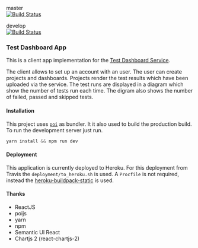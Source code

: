 master<br>
[![Build Status](https://travis-ci.org/abedurftig/tdb-app.svg?branch=master)](https://travis-ci.org/abedurftig/tdb-service)

develop<br>
[![Build Status](https://travis-ci.org/abedurftig/tdb-app.svg?branch=develop)](https://travis-ci.org/abedurftig/tdb-service)

### Test Dashboard App

This is a client app implementation for the [Test Dashboard Service](https://github.com/abedurftig/tdb-service).

The client allows to set up an account with an user. The user can create projects and dashboards. Projects render the test results which have been uploaded via the service. The test runs are displayed in a diagram which show the number of tests run each time. The digram also shows the number of failed, passed and skipped tests.

#### Installation

This project uses [`poi`](https://poi.js.org) as bundler. It it also used to build the production build. To run the development server just run.

```javascript
yarn install && npm run dev
```

#### Deployment

This application is currently deployed to Heroku. For this deployment from Travis the `deployment/to_heroku.sh` is used. A `Procfile` is not required, instead the [heroku-buildpack-static](https://github.com/heroku/heroku-buildpack-static) is used.

#### Thanks

- ReactJS
- poijs
- yarn
- npm
- Semantic UI React
- Chartjs 2 (react-chartjs-2)
